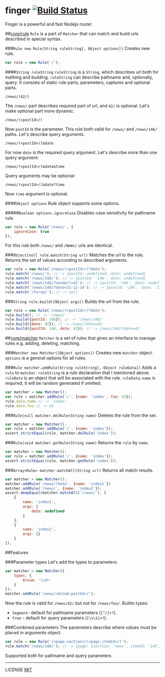 finger [![Build Status](https://travis-ci.org/fistlabs/finger.svg?branch=master)](https://travis-ci.org/fistlabs/finger)
=========

Finger is a powerful and fast Nodejs router.

##[core/rule](core/rule.js)
```Rule``` is a part of ```Matcher``` that can match and build urls described in special syntax.

###```Rule new Rule(String ruleString[, Object options])```
Creates new rule.

```js
var rule = new Rule('/');
```

####```String ruleString```
```ruleString``` is a ```String```, which describes url both for mathing and building.
```ruleString``` can describe pathname and, optionally, query.
It consists of static rule parts, parameters, captures and optional parts.

```
/news/(42/)
```
The ```/news/``` part describes required part of url, and ```42/``` is optional.
Let's make optional part more dynamic:

```
/news/(<postId>/)
```
Now ```postId``` is the parameter. This rule both valid for ```/news/``` and ```/news/146/``` paths.
Let's describe query arguments.

```
/news/(<postId>/)&date
```
For now ```date``` is the required query argument. Let's describe more than one query argument:

```
/news/(<postId>/)&date&time
```
Query arguments may be optional:

```
/news/(<postId>/)&date?time
```
Now ```time``` argument is optional.

####```Object options```
Rule object supports some options.

#####```Boolean options.ignoreCase```
Disables case sensitivity for pathname rule.

```js
var rule = new Rule('/news/', {
    ignoreCase: true
});
```

For this rule both ```/news/``` and ```/NeWs/``` urls are identical.

###```Object|null rule.match(String url)```
Matches the url to the rule. Returns the set of values according to described arguments.

```js
var rule = new Rule('/news/(<postId>/)?date');
rule.match('/news/'); // -> {postId: undefined, date: undefined}
rule.match('/news/146/'); // -> {postId: '146', date: undefined}
rule.match('/news/146/?nondecl=42'); // -> {postId: '146', date: undefined}
rule.match('/news/146/?date=31-12-14'); // -> {postId: '146', date: '31-12-14'}
rule.match('/forum/'); // -> null
```

###```String rule.build([Object args])```
Builds the url from the rule.

```js
var rule = new Rule('/news/(<postId>/)?date');
rule.build(); // -> '/news/'
rule.build({postId: 146}); // -> '/news/146/'
rule.build({date: 42}); // -> /news/?date=42
rule.build({postId: 146, date: 42}); // -> /news/146/?date=42
```
##[core/matcher](core/matcher.js)
```Matcher``` is a set of rules that gives an interface to manage rules e.g. adding, deleting, matching.

###```Matcher new Matcher([Object options])```
Creates new ```matcher``` object. ```options``` is a general options for all rules.

###```Rule matcher.addRule(String ruleString[, Object ruleData])```
Adds a ```rule``` to ```matcher```.
```ruleString``` is a rule declaration that I mentioned above.
```ruleData``` is an object that will be associated with the rule. ```ruleData.name``` is required, it will be random generated if omitted.

```js
var matcher = new Matcher();
var rule = matcher.addRule('/', {name: 'index', foo: 42});
rule.data.name // -> 'index'
rule.data.foo // -> 42
```

###```Rule|null matcher.delRule(String name)```
Deletes the rule from the set.

```js
var matcher = new Matcher();
var rule = matcher.addRule('/', {name: 'index'});
assert.strictEqual(rule, matcher.delRule('index'));
```

###```Rule|void matcher.getRule(String name)```
Returns the ```rule``` by ```name```.

```js
var matcher = new Matcher();
var rule = matcher.addRule('/', {name: 'index'});
assert.strictEqual(rule, matcher.getRule('index'));
```

###```Array<Rule> matcher.matchAll(String url)```
Returns all match results.

```js
var matcher = new Matcher();
matcher.addRule('/news/?date', {name: 'index1'})
matcher.addRule('/news/', {name: 'index2'});
assert.deepEqual(matcher.matchAll('/news/'), [
    {
        name: 'index1', 
        args: {
            date: undefined
        }
    }, 
    {
        name: 'index2', 
        args: {}
    }
]);
```

##Features

###Parameter types
Let's add the types to parameters:

```js
var matcher = new Matcher({
    types: {
        Alnum: '\\d+'
    }
});
matcher.addRule('/news/<Alnum:postId>/');
```
Now the rule is valid for ```/news/42/``` but not for ```/news/foo/```.
Builtin types:
 * ```Segment```- default for pathname parameters (```[^/]+?```).
 * ```Free```  - default for query parameters (```[\s\S]+?```).

###Combined parameters
The parameters describe where values must be placed in arguments object.

```js
var rule = new Rule('/<page.section>/(<page.itemId>/)');
rule.match('/news/146/'); // -> {page: {section: 'news', itemId: '146'}}
```
Supported both for pathname and query parameters

---------
LICENSE [MIT](LICENSE)
